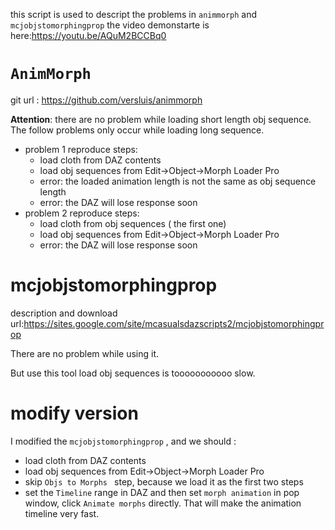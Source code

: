this script is used to descript the problems in `animmorph` and `mcjobjstomorphingprop`
the video demonstarte is here:https://youtu.be/AQuM2BCCBq0
# `AnimMorph`

git url : https://github.com/versluis/animmorph

**Attention**: there are no problem while loading short length obj sequence. The follow problems only occur while loading long sequence.

- problem 1 reproduce steps:
  - load cloth from DAZ contents
  - load obj sequences from Edit->Object->Morph Loader Pro
  - error: the loaded animation length is not the same as obj sequence length
  - error: the DAZ will lose response soon
- problem 2 reproduce steps:
  - load cloth from obj sequences ( the first one)
  - load obj sequences from Edit->Object->Morph Loader Pro
  - error: the DAZ will lose response soon

# mcjobjstomorphingprop

description and download url:https://sites.google.com/site/mcasualsdazscripts2/mcjobjstomorphingprop

There are no problem while using it.

But use this tool load obj sequences is tooooooooooo slow.

# modify version

I modified the `mcjobjstomorphingprop` , and we should :

- load cloth from DAZ contents
- load obj sequences from Edit->Object->Morph Loader Pro
- skip `Objs to Morphs ` step, because we load it as the first two steps
- set the `Timeline` range in DAZ and then set `morph animation` in pop window, click `Animate morphs` directly. That will make the animation timeline very fast.
